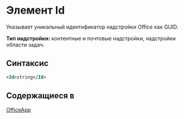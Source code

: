 # <a name="id-element"></a>Элемент Id

Указывает уникальный идентификатор надстройки Office как GUID.

**Тип надстройки:** контентные и почтовые надстройки, надстройки области задач.

## <a name="syntax"></a>Синтаксис

```XML
<Id>string</Id>
```

## <a name="contained-in"></a>Содержащиеся в

[OfficeApp](officeapp.md)

